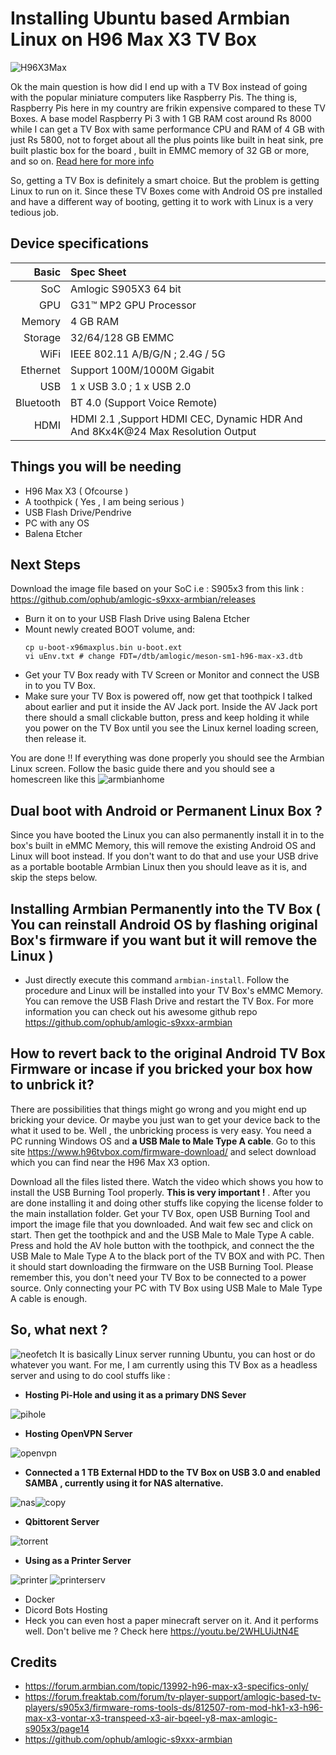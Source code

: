 # **Installing Ubuntu based Armbian Linux on H96 Max X3 TV Box**
![H96X3Max](/11-H96-max-x3-S905X3-rounded-mini-android-tv-box.jpg)

Ok the main question is how did I end up with a TV Box instead of going with the popular miniature computers like Raspberry Pis. The thing is, Raspberry Pis here in my country are frikin expensive compared to these TV Boxes. A base model Raspberry Pi 3 with 1 GB RAM cost around Rs 8000 while I can get a TV Box with same performance CPU and RAM of 4 GB with just Rs 5800, not to forget about all the plus points like built in heat sink, pre built plastic box for the board , built in EMMC memory of 32 GB or more, and so on. [Read here for more info](https://ozkolonur.medium.com/here-is-why-i-am-replacing-my-raspberry-pi-4-nodes-with-this-ce7170c71a60)

So, getting a TV Box is definitely a smart choice. But the problem is getting Linux to run on it. Since these TV Boxes come with Android OS pre installed and have a different way of booting, getting it to work with Linux is a very tedious job. 

## Device specifications

Basic   | Spec Sheet
-------:|:-------------------------
SoC     | Amlogic S905X3 64 bit 
GPU     | G31™ MP2 GPU Processor
Memory  | 4 GB RAM
Storage | 32/64/128 GB EMMC
WiFi    | IEEE 802.11 A/B/G/N ; 2.4G / 5G
Ethernet| Support 100M/1000M Gigabit
USB     | 1 x USB 3.0 ; 1 x USB 2.0
Bluetooth| BT 4.0 (Support Voice Remote)
HDMI    | HDMI 2.1 ,Support HDMI CEC, Dynamic HDR And And 8Kx4K@24 Max Resolution Output

## Things you will be needing
* H96 Max X3 ( Ofcourse )
* A toothpick ( Yes , I am being serious )
* USB Flash Drive/Pendrive
* PC with any OS
* Balena Etcher

## Next Steps
Download the image file based on your SoC i.e : S905x3 from this link : https://github.com/ophub/amlogic-s9xxx-armbian/releases

* Burn it on to your USB Flash Drive using Balena Etcher
* Mount newly created BOOT volume, and:
  ```
  cp u-boot-x96maxplus.bin u-boot.ext
  vi uEnv.txt # change FDT=/dtb/amlogic/meson-sm1-h96-max-x3.dtb
  ```
* Get your TV Box ready with TV Screen or Monitor and connect the USB in to you TV Box.
* Make sure your TV Box is powered off, now get that toothpick I talked about earlier and put it inside the AV Jack port. Inside the AV Jack port there should a small clickable button, press and keep holding it while you power on the TV Box until you see the Linux kernel loading screen, then release it.

You are done !! If everything was done properly you should see the Armbian Linux screen. Follow the basic guide there and you should see a homescreen like this 
![armbianhome](/home.png)

## Dual boot with Android or Permanent Linux Box ?
Since you have booted the Linux you can also permanently install it in to the box's built in eMMC Memory, this will remove the existing Android OS and Linux will boot instead. If you don't want to do that and use your USB drive as a portable bootable Armbian Linux then you should leave as it is, and skip the steps below.

## Installing Armbian Permanently into the TV Box ( You can reinstall Android OS by flashing original Box's firmware if you want but it will remove the Linux )
*  Just directly execute this command ``armbian-install``. Follow the procedure and Linux will be installed into your TV Box's eMMC Memory. You can remove the USB Flash Drive and restart the TV Box. For more information you can check out his awesome github repo https://github.com/ophub/amlogic-s9xxx-armbian

## How to revert back to the original Android TV Box Firmware or incase if you bricked your box how to unbrick it?
There are possibilities that things might go wrong and you might end up bricking your device. Or maybe you just wan to get your device back to the what it used to be. Well , the unbricking process is very easy. You need a PC running Windows OS and **a USB Male to Male Type A cable**.  Go to this site https://www.h96tvbox.com/firmware-download/ and select download which you can find near the H96 Max X3 option.

Download all the files listed there. Watch the video which shows you how to install the USB Burning Tool properly. **This is very important !** . After you are done installing it and doing other stuffs like copying the license folder to the main installation folder. Get your TV Box, open USB Burning Tool and import the image file that you downloaded. And wait few sec and click on start. Then get the toothpick and and the USB Male to Male Type A  cable. Press and hold the AV hole button with the toothpick, and connect the the USB Male to Male Type A  to the black port of the TV BOX and with PC. Then it should start downloading the firmware on the USB Burning Tool. Please remember this, you don't need your TV Box to be connected to a power source. Only connecting your PC with TV Box using USB Male to Male Type A cable is enough.

## So, what next ?
![neofetch](/neofetch.png)
It is basically Linux server running Ubuntu, you can host or do whatever you want. For me, I am currently using this TV Box as a headless server and using to do cool stuffs like :
* **Hosting Pi-Hole and using it as a primary DNS Sever**

![pihole](/pihole.png)
* **Hosting OpenVPN Server**

![openvpn](/openvpn.png)
* **Connected a 1 TB External HDD to the TV Box on USB 3.0 and enabled SAMBA , currently using it for NAS alternative.**

![nas](/nas.png)![copy](/copy.png)
* **Qbittorent Server**

![torrent](/torrent.png)
* **Using as a Printer Server**

![printer](/printer%20server.png)
![printerserv](/printerserv2.png)
* Docker
* Dicord Bots Hosting
* Heck you can even host a paper minecraft server on it. And it performs well. Don't belive me ? Check here https://youtu.be/2WHLUiJtN4E

## Credits
* https://forum.armbian.com/topic/13992-h96-max-x3-specifics-only/
* https://forum.freaktab.com/forum/tv-player-support/amlogic-based-tv-players/s905x3/firmware-roms-tools-ds/812507-rom-mod-hk1-x3-h96-max-x3-vontar-x3-transpeed-x3-air-bqeel-y8-max-amlogic-s905x3/page14
* https://github.com/ophub/amlogic-s9xxx-armbian
